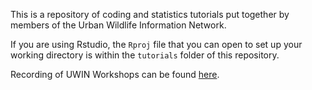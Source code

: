 This is a repository of coding and statistics tutorials put together by members of the Urban Wildlife Information Network.

If you are using Rstudio, the `Rproj` file that you can open to set up your working directory is within the `tutorials` folder of this repository.

Recording of UWIN Workshops can be found [here](https://drive.google.com/drive/folders/1DDYjLBfc0XzD9rXEuzDxZB_VB51VyJkq?usp=drive_link). 
